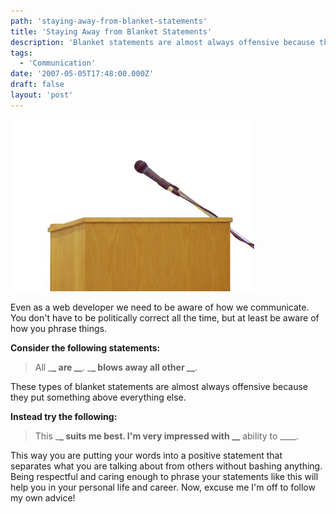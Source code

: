 ```yaml
---
path: 'staying-away-from-blanket-statements'
title: 'Staying Away from Blanket Statements'
description: 'Blanket statements are almost always offensive because they put something above everything else.'
tags:
  - 'Communication'
date: '2007-05-05T17:48:00.000Z'
draft: false
layout: 'post'
---
```


![](./public-speaking.jpg)

Even as a web developer we need to be aware of how we communicate. You don't have to be politically correct all the time, but at least be aware of how you phrase things.

**Consider the following statements:**

> All \_**\_ are \_\_**. \_**\_ blows away all other \_\_**.

These types of blanket statements are almost always offensive because they put something above everything else.

**Instead try the following:**

> This \_**\_ suits me best. I'm very impressed with \_\_** ability to \_\_\_\_.

This way you are putting your words into a positive statement that separates what you are talking about from others without bashing anything. Being respectful and caring enough to phrase your statements like this will help you in your personal life and career. Now, excuse me I'm off to follow my own advice!
